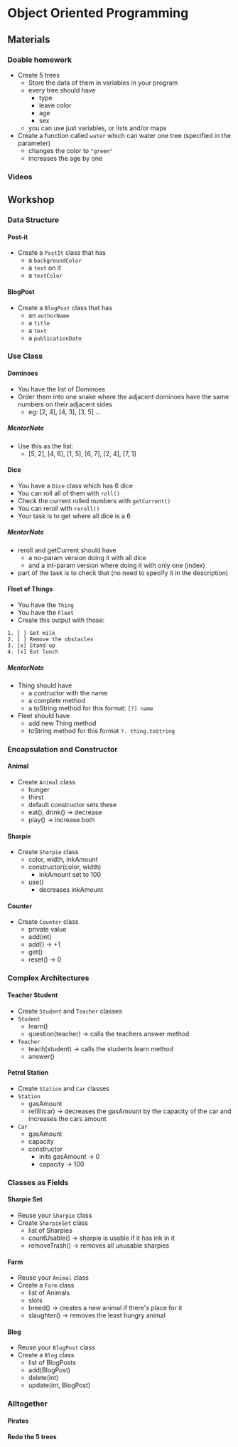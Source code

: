 # Object Oriented Programming

## Materials

### Doable homework
- Create 5 trees
  - Store the data of them in variables in your program
  - every tree should have
    - type
    - leave color
    - age
    - sex
  - you can use just variables, or lists and/or maps
- Create a function called `water` which can water one tree (specified in the parameter)
  - changes the color to `"green"`
  - increases the age by one

### Videos


## Workshop

### Data Structure

#### Post-it
- Create a `PostIt` class that has
  - a `backgroundColor`
  - a `text` on it
  - a `textColor`

#### BlogPost
- Create a `BlogPost` class that has
  - an `authorName`
  - a `title`
  - a `text`
  - a `publicationDate`

### Use Class

#### Dominoes
- You have the list of Dominoes
- Order them into one snake where the adjacent dominoes have the same numbers on their adjacent sides
  - eg: [2, 4], [4, 3], [3, 5] ...

##### MentorNote
- Use this as the list:
  - [5, 2], [4, 6], [1, 5], [6, 7], [2, 4], [7, 1]

#### Dice
- You have a `Dice` class which has 6 dice
- You can roll all of them with `roll()`
- Check the current rolled numbers with `getCurrent()`
- You can reroll with `reroll()`
- Your task is to get where all dice is a 6

##### MentorNote
- reroll and getCurrent should have
  - a no-param version doing it with all dice
  - and a int-param version where doing it with only one (index)
- part of the task is to check that (no need to specify it in the description)

#### Fleet of Things
- You have the `Thing`
- You have the `Fleet`
- Create this output with those:
```
1. [ ] Get milk
2. [ ] Remove the obstacles
3. [x] Stand up
4. [x] Eat lunch
```

##### MentorNote
- Thing should have
  - a contructor with the name
  - a complete method
  - a toString method for this format: `[?] name`
- Fleet should have
  - add new Thing method
  - toString method for this format `?. thing.toString`

### Encapsulation and Constructor

#### Animal
- Create `Animal` class
  - hunger
  - thirst
  - default constructor sets these
  - eat(), drink() -> decrease
  - play() -> increase both

#### Sharpie
- Create `Sharpie` class
  - color, width, inkAmount
  - constructor(color, width)
    - inkAmount set to 100
  - use()
    - decreases inkAmount

#### Counter
- Create `Counter` class
  - private value
  - add(int)
  - add() -> +1
  - get()
  - reset() -> 0

### Complex Architectures

#### Teacher Student
- Create `Student` and `Teacher` classes
- `Student`
  - learn()
  - question(teacher) -> calls the teachers answer method
- `Teacher`
  - teach(student) -> calls the students learn method
  - answer()

#### Petrol Station
- Create `Station` and `Car` classes
- `Station`
  - gasAmount
  - refill(car) -> decreases the gasAmount by the capacity of the car and increases the cars amount
- `Car`
  - gasAmount
  - capacity
  - constructor
    - inits gasAmount -> 0
    - capacity -> 100

### Classes as Fields

#### Sharpie Set
- Reuse your `Sharpie` class
- Create `SharpieSet` class
  - list of Sharpies
  - countUsable() -> sharpie is usable if it has ink in it
  - removeTrash() -> removes all unusable sharpies

#### Farm
- Reuse your `Animal` class
- Create a `Farm` class
  - list of Animals
  - slots
  - breed() -> creates a new animal if there's place for it
  - slaughter() -> removes the least hungry animal

#### Blog
- Reuse your `BlogPost` class
- Create a `Blog` class
  - list of BlogPosts
  - add(BlogPost)
  - delete(int)
  - update(int, BlogPost)

### Alltogether
#### Pirates

#### Redo the 5 trees
